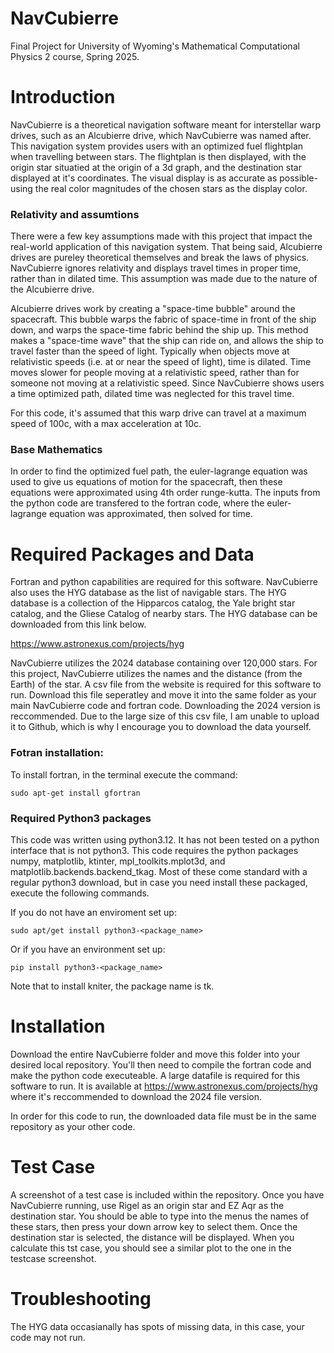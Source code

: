 # NavCubierre
Final Project for University of Wyoming's Mathematical Computational Physics 2 course, Spring 2025. 


# Introduction
NavCubierre is a theoretical navigation software meant for interstellar warp drives, such as an Alcubierre drive, which NavCubierre was named after. This navigation system provides users with an optimized fuel flightplan when travelling between stars. The flightplan is then displayed, with the origin star situatied at the origin of a 3d graph, and the destination star displayed at it's coordinates. The visual display is as accurate as possible- using the real color magnitudes of the chosen stars as the display color.  


### Relativity and assumtions
There were a few key assumptions made with this project that impact the real-world application of this navigation system. That being said, Alcubierre drives are pureley theoretical themselves and break the laws of physics. NavCubierre ignores relativity and displays travel times in proper time, rather than in dilated time. This assumption was made due to the nature of the Alcubierre drive.

Alcubierre drives work by creating a "space-time bubble" around the spacecraft. This bubble warps the fabric of space-time in front of the ship down, and warps the space-time fabric behind the ship up. This method makes a "space-time wave" that the ship can ride on, and allows the ship to travel faster than the speed of light. 
Typically when objects move at relativistic speeds (i.e. at or near the speed of light), time is dilated. Time moves slower for people moving at a relativistic speed, rather than for someone not moving at a relativistic speed. Since NavCubierre shows users a time optimized path, dilated time was neglected for this travel time.

For this code, it's assumed that this warp drive can travel at a maximum speed of 100c, with a max acceleration at 10c. 


### Base Mathematics
In order to find the optimized fuel path, the euler-lagrange equation was used to give us equations of motion for the spacecraft, then these equations were approximated using 4th order runge-kutta. The inputs from the python code are transfered to the fortran code, where the euler-lagrange equation was approximated, then solved for time.


# Required Packages and Data
Fortran and python capabilities are required for this software. NavCubierre also uses the HYG database as the list of navigable stars. The HYG database is a collection of the Hipparcos catalog, the Yale bright star catalog, and the Gliese Catalog of nearby stars. The HYG database can be downloaded from this link below. 


https://www.astronexus.com/projects/hyg


NavCubierre utilizes the 2024 database containing over 120,000 stars. For this project, NavCubierre utilizes the names and the distance (from the Earth) of the star. A csv file from the website is required for this software to run. Download this file seperatley and move it into the same folder as your main NavCubierre code and fortran code. Downloading the 2024 version is reccommended. Due to the large size of this csv file, I am unable to upload it to Github, which is why I encourage you to download the data yourself. 

### Fotran installation:
To install fortran, in the terminal execute the command:

    sudo apt-get install gfortran

### Required Python3 packages
This code was written using python3.12. It has not been tested on a python interface that is not python3. This code requires the python packages numpy, matplotlib, ktinter, mpl_toolkits.mplot3d, and matplotlib.backends.backend_tkag. Most of these come standard with a regular python3 download, but in case you need install these packaged, execute the following commands.


If you do not have an enviroment set up:

    sudo apt/get install python3-<package_name>
  
Or if you have an environment set up:

    pip install python3-<package_name>


Note that to install kniter, the package name is tk. 


# Installation
Download the entire NavCubierre folder and move this folder into your desired local repository. You'll then need to compile the fortran code and make the python code executeable. A large datafile is required for this software to run. It is available at https://www.astronexus.com/projects/hyg where it's reccommended to download the 2024 file version. 

In order for this code to run, the downloaded data file must be in the same repository as your other code. 


# Test Case
A screenshot of a test case is included within the repository. Once you have NavCubierre running, use Rigel as an origin star and EZ Aqr as the destination star. You should be able to type into the menus the names of these stars, then press your down arrow key to select them. Once the destination star is selected, the distance will be displayed. When you calculate this tst case, you should see a similar plot to the one in the testcase screenshot. 


# Troubleshooting
The HYG data occasianally has spots of missing data, in this case, your code may not run. 
